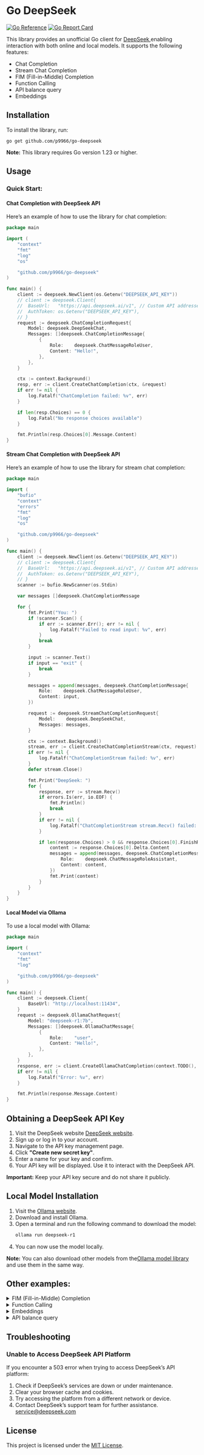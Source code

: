# Go DeepSeek
[![Go Reference](https://pkg.go.dev/badge/github.com/p9966/go-deepseek.svg)](https://pkg.go.dev/github.com/p9966/go-deepseek)
[![Go Report Card](https://goreportcard.com/badge/github.com/p9966/go-deepseek)](https://goreportcard.com/report/github.com/p9966/go-deepseek)

This library provides an unofficial Go client for [DeepSeek](https://www.deepseek.com/),enabling interaction with both online and local models. It supports the following features: 
* Chat Completion
* Stream Chat Completion
* FIM (Fill-in-Middle) Completion
* Function Calling
* API balance query
* Embeddings

## Installation
To install the library, run:

```
go get github.com/p9966/go-deepseek
```
**Note:** This library requires Go version 1.23 or higher.


## Usage
### Quick Start:
#### Chat Completion with DeepSeek API
Here’s an example of how to use the library for chat completion:
```go 
package main

import (
	"context"
	"fmt"
	"log"
	"os"

	"github.com/p9966/go-deepseek"
)

func main() {
	client := deepseek.NewClient(os.Getenv("DEEPSEEK_API_KEY"))
	// client := deepseek.Client{
	// 	BaseUrl:   "https://api.deepseek.ai/v1", // Custom API addresses
	// 	AuthToken: os.Getenv("DEEPSEEK_API_KEY"),
	// }
	request := deepseek.ChatCompletionRequest{
		Model: deepseek.DeepSeekChat,
		Messages: []deepseek.ChatCompletionMessage{
			{
				Role:    deepseek.ChatMessageRoleUser,
				Content: "Hello!",
			},
		},
	}

	ctx := context.Background()
	resp, err := client.CreateChatCompletion(ctx, &request)
	if err != nil {
		log.Fatalf("ChatCompletion failed: %v", err)
	}

	if len(resp.Choices) == 0 {
		log.Fatal("No response choices available")
	}

	fmt.Println(resp.Choices[0].Message.Content)
}

```

#### Stream Chat Completion with DeepSeek API
Here’s an example of how to use the library for stream chat completion:
```go
package main

import (
	"bufio"
	"context"
	"errors"
	"fmt"
	"log"
	"os"

	"github.com/p9966/go-deepseek"
)

func main() {
	client := deepseek.NewClient(os.Getenv("DEEPSEEK_API_KEY"))
	// client := deepseek.Client{
	// 	BaseUrl:   "https://api.deepseek.ai/v1", // Custom API addresses
	// 	AuthToken: os.Getenv("DEEPSEEK_API_KEY"),
	// }
	scanner := bufio.NewScanner(os.Stdin)

	var messages []deepseek.ChatCompletionMessage

	for {
		fmt.Print("You: ")
		if !scanner.Scan() {
			if err := scanner.Err(); err != nil {
				log.Fatalf("Failed to read input: %v", err)
			}
			break
		}

		input := scanner.Text()
		if input == "exit" {
			break
		}

		messages = append(messages, deepseek.ChatCompletionMessage{
			Role:    deepseek.ChatMessageRoleUser,
			Content: input,
		})

		request := deepseek.StreamChatCompletionRequest{
			Model:    deepseek.DeepSeekChat,
			Messages: messages,
		}

		ctx := context.Background()
		stream, err := client.CreateChatCompletionStream(ctx, request)
		if err != nil {
			log.Fatalf("ChatCompletionStream failed: %v", err)
		}
		defer stream.Close()

		fmt.Print("DeepSeek: ")
		for {
			response, err := stream.Recv()
			if errors.Is(err, io.EOF) {
				fmt.Println()
				break
			}
			if err != nil {
				log.Fatalf("ChatCompletionStream stream.Recv() failed: %v", err)
			}

			if len(response.Choices) > 0 && response.Choices[0].FinishReason == "" {
				content := response.Choices[0].Delta.Content
				messages = append(messages, deepseek.ChatCompletionMessage{
					Role:    deepseek.ChatMessageRoleAssistant,
					Content: content,
				})
				fmt.Print(content)
			}
		}
	}
}
```

#### Local Model via Ollama
To use a local model with Ollama:
```go
package main

import (
	"context"
	"fmt"
	"log"

	"github.com/p9966/go-deepseek"
)

func main() {
	client := deepseek.Client{
		BaseUrl: "http://localhost:11434",
	}
	request := deepseek.OllamaChatRequest{
		Model: "deepseek-r1:7b",
		Messages: []deepseek.OllamaChatMessage{
			{
				Role:    "user",
				Content: "Hello!",
			},
		},
	}
	response, err := client.CreateOllamaChatCompletion(context.TODO(), &request)
	if err != nil {
		log.Fatalf("Error: %v", err)
	}

	fmt.Println(response.Message.Content)
}

```

## Obtaining a DeepSeek API Key

1. Visit the DeepSeek website [DeepSeek website](https://www.deepseek.com/).
2. Sign up or log in to your account.
3. Navigate to the API key management page.
4. Click **"Create new secret key"**.
5. Enter a name for your key and confirm.
6. Your API key will be displayed. Use it to interact with the DeepSeek API.

**Important:** Keep your API key secure and do not share it publicly.

## Local Model Installation
1. Visit the [Ollama website](https://ollama.com/).
2. Download and install Ollama.
3. Open a terminal and run the following command to download the model:
	```bash
	ollama run deepseek-r1
	```
4. You can now use the model locally.

**Note:** You can also download other models from the[Ollama model library](https://ollama.com/search) and use them in the same way.

## Other examples:
<details>
<summary>FIM (Fill-in-Middle) Completion</summary>

```go
package main

import (
	"context"
	"fmt"
	"log"
	"os"

	"github.com/p9966/go-deepseek"
)

func main() {
	client := deepseek.NewClient(os.Getenv("DEEPSEEK_API_KEY"))
	request := deepseek.FINCompletionRequest{
		Model:  deepseek.DeepSeekChat,
		Prompt: "What is the weather like today?",
	}

	ctx := context.Background()
	resp, err := client.CreateFINCompletion(ctx, &request)
	if err != nil {
		log.Fatalf("Error creating completion: %v", err)
	}

	if len(resp.Choices) == 0 {
		log.Fatal("No response choices available")
	}

	fmt.Println(resp.Choices[0].Text)
}

```
</details>

<details>
<summary>Function Calling</summary>

```go
package main

import (
	"context"
	"fmt"
	"log"
	"os"

	"github.com/p9966/go-deepseek"
)

func main() {
	client := deepseek.NewClient(os.Getenv("DEEPSEEK_API_KEY"))
	request := deepseek.ChatCompletionRequest{
		Model: deepseek.DeepSeekChat,
		Messages: []deepseek.ChatCompletionMessage{
			{
				Role:    deepseek.ChatMessageRoleUser,
				Content: "How's the weather in Hangzhou?",
			},
		},
		Tools: []deepseek.Tools{
			{
				Type: "function",
				Function: deepseek.Function{
					Name:        "get_weather",
					Description: "Get weather of an location, the user shoud supply a location first",
					Parameters: &deepseek.Parameters{
						Type: "object",
						Properties: map[string]interface{}{
							"location": map[string]interface{}{
								"description": "The location to get weather",
								"type":        "string",
							},
						},
						Required: []string{"location"},
					},
				},
			},
		},
	}

	ctx := context.Background()
	resp, err := client.CreateChatCompletion(ctx, &request)
	if err != nil {
		log.Fatalf("ChatCompletion failed: %v", err)
	}

	if len(resp.Choices) == 0 {
		log.Fatal("No response choices available")
	}

	if len(resp.Choices[0].Message.ToolCalls) == 0 {
		log.Fatal("No function calls available")
	}

	fmt.Printf("Function name: %v, args:%s\n", resp.Choices[0].Message.ToolCalls[0].Function.Name, resp.Choices[0].Message.ToolCalls[0].Function.Arguments)
}
```
</details>

<details>
<summary>Embeddings</summary>

```go
package main

import (
	"context"
	"fmt"
	"log"

	"github.com/p9966/go-deepseek"
)

func main() {
	client := deepseek.Client{
		BaseUrl: "http://localhost:11434",
	}
	request := deepseek.OllamaEmbedRequest{
		Model: "deepseek-r1:7b",
		Input: "Why is the sky blue?", // []string{"Why is the sky blue?", "Why is the grass green?"}
	}
	response, err := client.CreateOllamaEmbed(context.TODO(), &request)
	if err != nil {
		log.Fatalf("failed to create ollama embed: %v", err)
	}

	fmt.Println(response.Embeddings)
}

```
</details>

<details>
<summary>API balance query</summary>

```go
package main

import (
	"context"
	"fmt"
	"log"
	"os"

	"github.com/p9966/go-deepseek"
)

func main() {
	client := deepseek.NewClient(os.Getenv("DEEPSEEK_API_KEY"))
	if resp, err := client.GetBalance(context.TODO()); err != nil {
		log.Fatal(err)
	} else {
		fmt.Println(resp.IsAvailable)
	}
}


```
</details>

## Troubleshooting
### Unable to Access DeepSeek API Platform
If you encounter a 503 error when trying to access DeepSeek’s API platform:
1. Check if DeepSeek’s services are down or under maintenance.
2. Clear your browser cache and cookies.
3. Try accessing the platform from a different network or device.
4. Contact DeepSeek’s support team for further assistance. service@deepseek.com

## License
This project is licensed under the [MIT License](LICENSE).